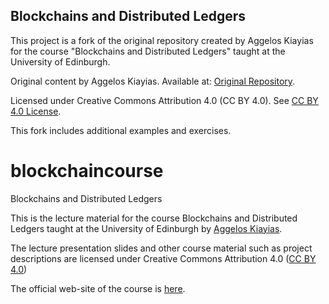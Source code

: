 ## Blockchains and Distributed Ledgers

This project is a fork of the original repository created by Aggelos Kiayias for the course "Blockchains and Distributed Ledgers" taught at the University of Edinburgh.

Original content by Aggelos Kiayias. Available at: [Original Repository](https://github.com/user/blockchaincourse).

Licensed under Creative Commons Attribution 4.0 (CC BY 4.0). See [CC BY 4.0 License](https://creativecommons.org/licenses/by/4.0/).

This fork includes additional examples and exercises.


# blockchaincourse
Blockchains and Distributed Ledgers

This is the lecture material for the course Blockchains and
Distributed Ledgers taught at the University of Edinburgh by <a href="http://www.kiayias.com">Aggelos Kiayias</a>. 

The lecture presentation slides  and other course material such as 
project descriptions are licensed under Creative Commons Attribution 4.0
(<a href="https://creativecommons.org/licenses/by/4.0/">CC BY 4.0</a>)

The official web-site of the course is <a href="http://www.inf.ed.ac.uk/teaching/courses/bdl/">
here</a>.
